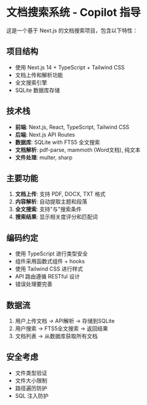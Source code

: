 <!-- Use this file to provide workspace-specific custom instructions to Copilot. For more details, visit https://code.visualstudio.com/docs/copilot/copilot-customization#_use-a-githubcopilotinstructionsmd-file -->

# 文档搜索系统 - Copilot 指导

这是一个基于 Next.js 的文档搜索项目，包含以下特性：

## 项目结构
- 使用 Next.js 14 + TypeScript + Tailwind CSS
- 文档上传和解析功能
- 全文搜索引擎
- SQLite 数据库存储

## 技术栈
- **前端**: Next.js, React, TypeScript, Tailwind CSS
- **后端**: Next.js API Routes
- **数据库**: SQLite with FTS5 全文搜索
- **文档解析**: pdf-parse, mammoth (Word文档), 纯文本
- **文件处理**: multer, sharp

## 主要功能
1. **文档上传**: 支持 PDF, DOCX, TXT 格式
2. **内容解析**: 自动提取主题和段落
3. **全文搜索**: 支持"与"搜索条件
4. **搜索结果**: 显示相关度评分和匹配词

## 编码约定
- 使用 TypeScript 进行类型安全
- 组件采用函数式组件 + hooks
- 使用 Tailwind CSS 进行样式
- API 路由遵循 RESTful 设计
- 错误处理要完善

## 数据流
1. 用户上传文档 -> API解析 -> 存储到SQLite
2. 用户搜索 -> FTS5全文搜索 -> 返回结果
3. 文档列表 -> 从数据库获取所有文档

## 安全考虑
- 文件类型验证
- 文件大小限制
- 路径遍历防护
- SQL 注入防护
